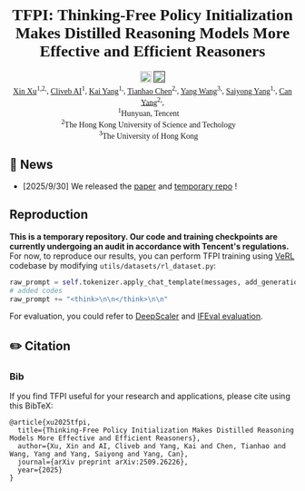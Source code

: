 <div align="center" style="font-family: charter;">
<h1>TFPI: Thinking-Free Policy Initialization Makes Distilled Reasoning Models More Effective and Efficient Reasoners</br></h1>


<a href="https://arxiv.org/abs/2509.26226" target="_blank">
    <img alt="arXiv" src="https://img.shields.io/badge/arXiv-TFPI-red?logo=arxiv" height="20" /></a>
<a href="" target="_blank">
    <img alt="" src="https://img.shields.io/badge/%F0%9F%A4%97%20_Model-TFPI-ffc107?color=ffc107&logoColor=white" height="20" /></a>

<div>
    <a href="https://xinxu-ustc.github.io/" target="_blank">Xin Xu</a><sup>1,</sup><sup>2,</sup>,</span>
    <a href="" target="_blank">Cliveb AI</a><sup>1</sup>,</span>
    <a href="https://github.com/yk7333" target="_blank">Kai Yang</a><sup>1,</sup>,</span>
    <a href="https://github.com/dandingsky" target="_blank">Tianhao Chen</a><sup>2,</sup>,</span>
    <a href="https://www.presidentsoffice.hku.hk/leadership/professor-yang-wang" target="_blank">Yang Wang</a><sup>3,</sup>,</span>
    <a href="https://github.com/yangsaiyong" target="_blank">Saiyong Yang</a><sup>1,</sup>,</span>
    <a href="https://sites.google.com/site/eeyangc/" target="_blank">Can Yang</a><sup>2,</sup>,</span>
</div>

<div>
    <sup>1</sup>Hunyuan, Tencent&emsp;
    </br>
    <sup>2</sup>The Hong Kong University of Science and Techology&emsp;
    </br>
    <sup>3</sup>The University of Hong Kong&emsp;
    </br>
</div>


</div>      

## 📝 News
- [2025/9/30] We released the [paper](https://arxiv.org/abs/2509.26226) and [temporary repo](https://github.com/XinXU-USTC/TFPI-temp) !

## Reproduction

**This is a temporary repository. Our code and training checkpoints are currently undergoing an audit in accordance with Tencent's regulations.**
For now, to reproduce our results, you can perform TFPI training using [VeRL](https://github.com/volcengine/verl) codebase by modifying `utils/datasets/rl_dataset.py`:

```Python
raw_prompt = self.tokenizer.apply_chat_template(messages, add_generation_prompt=True, tokenize=False)
# added codes
raw_prompt += "<think>\n\n</think>\n\n"
```
For evaluation, you could refer to [DeepScaler](https://github.com/agentica-project/rllm) and [IFEval evaluation](https://github.com/google-research/google-research/tree/master/instruction_following_eval).


## ✏️ Citation

### Bib
If you find TFPI useful for your research and applications, please cite using this BibTeX:
```
@article{xu2025tfpi,
  title={Thinking-Free Policy Initialization Makes Distilled Reasoning Models More Effective and Efficient Reasoners},
  author={Xu, Xin and AI, Cliveb and Yang, Kai and Chen, Tianhao and Wang, Yang and Yang, Saiyong and Yang, Can},
  journal={arXiv preprint arXiv:2509.26226},
  year={2025}
}
```
